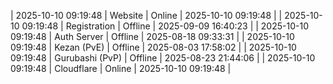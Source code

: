 | 2025-10-10 09:19:48 | Website | Online | 2025-10-10 09:19:48 |
| 2025-10-10 09:19:48 | Registration | Offline | 2025-09-09 16:40:23 |
| 2025-10-10 09:19:48 | Auth Server | Offline | 2025-08-18 09:33:31 |
| 2025-10-10 09:19:48 | Kezan (PvE) | Offline | 2025-08-03 17:58:02 |
| 2025-10-10 09:19:48 | Gurubashi (PvP) | Offline | 2025-08-23 21:44:06 |
| 2025-10-10 09:19:48 | Cloudflare | Online | 2025-10-10 09:19:48 |
